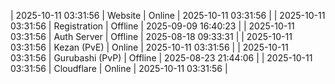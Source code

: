 | 2025-10-11 03:31:56 | Website | Online | 2025-10-11 03:31:56 |
| 2025-10-11 03:31:56 | Registration | Offline | 2025-09-09 16:40:23 |
| 2025-10-11 03:31:56 | Auth Server | Offline | 2025-08-18 09:33:31 |
| 2025-10-11 03:31:56 | Kezan (PvE) | Online | 2025-10-11 03:31:56 |
| 2025-10-11 03:31:56 | Gurubashi (PvP) | Offline | 2025-08-23 21:44:06 |
| 2025-10-11 03:31:56 | Cloudflare | Online | 2025-10-11 03:31:56 |
